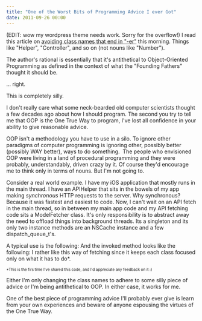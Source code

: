 ```yaml
---
title: "One of the Worst Bits of Programming Advice I ever Got"
date: 2011-09-26 00:00
---
```


<p>(EDIT: wow my wordpress theme needs work. Sorry for the overflow!)
I read this article on <a href="http://objology.blogspot.com/2011/09/one-of-best-bits-of-programming-advice.html?spref=tw" target="_blank">avoiding class names that end in "-er"</a> this morning. Things like "Helper", "Controller", and so on (not nouns like "Number").</p>

<p>The author's rational is essentially that it's antithetical to Object-Oriented Programming as defined in the context of what the "Founding Fathers" thought it should be.</p>

<p>... right.</p>

<p>This is completely silly.</p>

<p>I don't really care what some neck-bearded old computer scientists thought a few decades ago about how I should program. The second you try to tell me that OOP is the One True Way to program, I've lost all confidence in your ability to give reasonable advice.</p>

<p>OOP isn't a methodology you have to use in a silo. To ignore other paradigms of computer programming is ignoring other, possibly better (possibly WAY better), ways to do something.  The people who envisioned OOP were living in a land of procedural programming and they were probably, understandably, driven crazy by it. Of course they'd encourage me to think only in terms of nouns. But I'm not going to.</p>

<p>Consider a real world example. I have my iOS application that mostly runs in the main thread. I have an APIHelper that sits in the bowels of my app making <em>synchronous</em> HTTP requests to the server. Why synchronous? Because it was fastest and easiest to code. Now, I can't wait on an API fetch in the main thread, so in between my main app code and my API fetching code sits a ModelFetcher class. It's only responsibility is to abstract away the need to offload things into background threads. Its a singleton and its only two instance methods are an NSCache instance and a few dispatch_queue_t's.</p>

<p>A typical use is the following:
<script src="http://pastebin.com/embed_js.php?i=GhpyDjbn"></script>
And the invoked method looks like the following:<script type="text/javascript" src="http://pastebin.com/embed_js.php?i=HKY2unXV"></script>
I rather like this way of fetching since it keeps each class focused only on what it has to do*.</p>

<p><span style="font-size: x-small;">*This is the firs time I've shared this code, and I'd appreciate any feedback on it :)</span></p>

<p>Either I'm only changing the class names to adhere to some silly piece of advice or I'm being antithetical to OOP. In either case, it works for me.</p>

<p>One of the best piece of programming advice I'll probably ever give is learn from your own experiences and beware of anyone espousing the virtues of the One True Way.</p>

<!-- more -->

